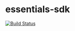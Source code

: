 # essentials-sdk

[![Build Status](https://travis-ci.org/deetoo/kickstarter-sdk.svg?branch=master)](https://travis-ci.org/jtdsoft/essentials-sdk)
